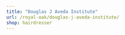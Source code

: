 ```yaml
---
title: "Douglas J Aveda Institute"
url: /royal-oak/douglas-j-aveda-institute/
shop: hairdresser
---
```

